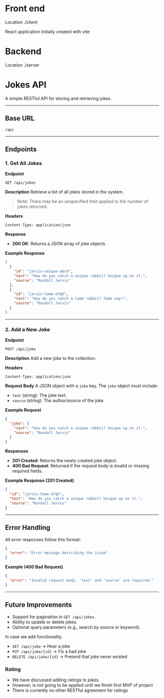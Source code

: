 # Front end

Location ./client

React application initially created with vite

# Backend

Location ./server

# Jokes API

A simple RESTful API for storing and retrieving jokes.

---

## Base URL

```
/api
```

---

## Endpoints

### 1. Get All Jokes

**Endpoint**

```
GET /api/jokes
```

**Description**
Retrieve a list of all jokes stored in the system.

> Note: There may be an unspecified limit applied to the number of jokes returned.

**Headers**

```
Content-Type: application/json
```

**Response**

- **200 OK**: Returns a JSON array of joke objects.

**Example Response**

```json
[
  {
    "id": "jarvis-unique-abcd",
    "text": "How do you catch a unique rabbit? Unique up on it.",
    "source": "Randall Jarvis"
  },
  {
    "id": "jarvis-tame-efgh",
    "text": "How do you catch a tame rabbit? Tame way!",
    "source": "Randall Jarvis"
  }
]
```

---

### 2. Add a New Joke

**Endpoint**

```
POST /api/joke
```

**Description**
Add a new joke to the collection.

**Headers**

```
Content-Type: application/json
```

**Request Body**
A JSON object with a `joke` key.
The `joke` object must include:

- `text` (string): The joke text.
- `source` (string): The author/source of the joke.

**Example Request**

```json
{
  "joke": {
    "text": "How do you catch a unique rabbit? Unique up on it.",
    "source": "Randall Jarvis"
  }
}
```

**Responses**

- **201 Created**: Returns the newly created joke object.
- **400 Bad Request**: Returned if the request body is invalid or missing required fields.

**Example Response (201 Created)**

```json
{
  "id": "jarvis-tame-efgh",
  "text": "How do you catch a unique rabbit? Unique up on it.",
  "source": "Randall Jarvis"
}
```

---

## Error Handling

All error responses follow this format:

```json
{
  "error": "Error message describing the issue"
}
```

**Example (400 Bad Request)**

```json
{
  "error": "Invalid request body. 'text' and 'source' are required."
}
```

---

## Future Improvements

- Support for pagination in `GET /api/jokes`.
- Ability to update or delete jokes.
- Optional query parameters (e.g., search by source or keyword).

In case we add functionality

- `GET /api/joke` -> Hear a joke
- `PUT /api/joke/{id}` -> Fix a bad joke
- `DELETE /api/joke/{id}` -> Pretend that joke never existed

### Rating

- We have discussed adding ratings to jokes.
- However, is not going to be applied until we finish first MVP of project
- There is currently no other RESTful agreement for ratings
